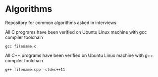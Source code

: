# Algorithms
Repository for common algorithms asked in interviews

All C programs have been verified on Ubuntu Linux machine with gcc compiler toolchain

```
gcc filename.c
```

All C++ programs have been verified on Ubuntu Linux machine with g++ compiler toolchain

```
g++ filename.cpp -std=c++11
```
